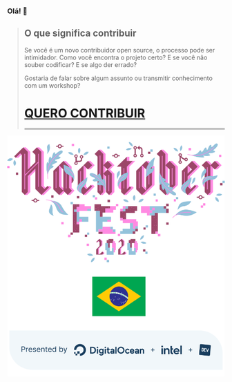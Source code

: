 ### Olá! 👋

> ## O que significa contribuir
> 
> Se você é um novo contribuidor open source, o processo pode ser intimidador. Como você encontra o projeto certo? E se você não souber codificar? E se algo der errado?
>
> Gostaria de falar sobre algum assunto ou transmitir conhecimento com um workshop?
> 
> # [QUERO CONTRIBUIR](https://github.com/hacktoberfestbrasil/2020/issues/new/choose)
>
> ---

![Hacktoberfest Brasil 2020](design/images/banner-420x466.svg)

<!--
**hacktoberfestbrasil/hacktoberfestbrasil** is a ✨ _special_ ✨ repository because its `README.md` (this file) appears on your GitHub profile.

Here are some ideas to get you started:

- 🔭 I’m currently working on ...
- 🌱 I’m currently learning ...
- 👯 I’m looking to collaborate on ...
- 🤔 I’m looking for help with ...
- 💬 Ask me about ...
- 📫 How to reach me: ...
- 😄 Pronouns: ...
- ⚡ Fun fact: ...
-->
